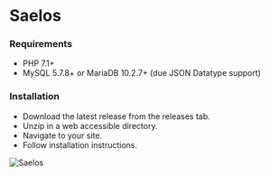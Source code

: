 Saelos
======

### Requirements

- PHP 7.1+
- MySQL 5.7.8+ or MariaDB 10.2.7+ (due JSON Datatype support)
 
### Installation

- Download the latest release from the releases tab.
- Unzip in a web accessible directory.
- Navigate to your site.
- Follow installation instructions.

![Saelos](http://dbhurley.com/media/uploads/2018/04/Saelos-v3-Final.002.png)